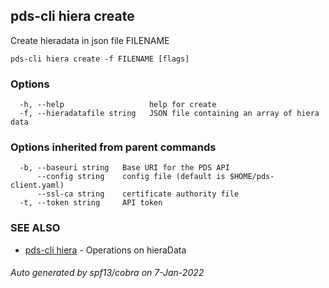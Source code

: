 ## pds-cli hiera create

Create hieradata in json file FILENAME

```
pds-cli hiera create -f FILENAME [flags]
```

### Options

```
  -h, --help                   help for create
  -f, --hieradatafile string   JSON file containing an array of hiera data
```

### Options inherited from parent commands

```
  -b, --baseuri string   Base URI for the PDS API
      --config string    config file (default is $HOME/pds-client.yaml)
      --ssl-ca string    certificate authority file
  -t, --token string     API token
```

### SEE ALSO

* [pds-cli hiera](pds-cli_hiera.md)	 - Operations on hieraData

###### Auto generated by spf13/cobra on 7-Jan-2022
